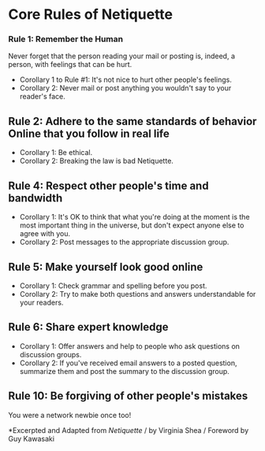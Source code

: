 # Core Rules of Netiquette

### Rule 1: Remember the Human

Never forget that the person reading your mail or posting is, indeed, a person, with feelings that can be hurt.

- Corollary 1 to Rule #1: It's not nice to hurt other people's feelings.
- Corollary 2: Never mail or post anything you wouldn't say to your reader's face.

## Rule 2: Adhere to the same standards of behavior Online that you follow in real life

- Corollary 1: Be ethical.
- Corollary 2: Breaking the law is bad Netiquette.

## Rule 4: Respect other people's time and bandwidth

- Corollary 1: It's OK to think that what you're doing at the moment is the most important thing in the universe, but don't expect anyone else to agree with you.
- Corollary 2: Post messages to the appropriate discussion group.

## Rule 5: Make yourself look good online

- Corollary 1: Check grammar and spelling before you post.
- Corollary 2: Try to make both questions and answers understandable for your readers.

## Rule 6: Share expert knowledge

- Corollary 1: Offer answers and help to people who ask questions on discussion groups.
- Corollary 2: If you've received email answers to a posted question, summarize them and post the summary to the discussion group.

## Rule 10: Be forgiving of other people's mistakes
You were a network newbie once too!

*Excerpted and Adapted from _Netiquette_ / by Virginia Shea / Foreword by Guy Kawasaki